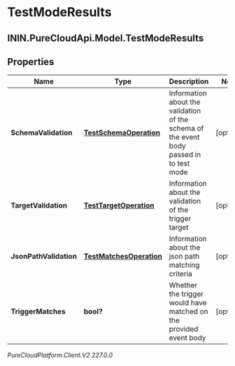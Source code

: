 # TestModeResults

## ININ.PureCloudApi.Model.TestModeResults

## Properties

|Name | Type | Description | Notes|
|------------ | ------------- | ------------- | -------------|
| **SchemaValidation** | [**TestSchemaOperation**](TestSchemaOperation) | Information about the validation of the schema of the event body passed in to test mode | [optional] |
| **TargetValidation** | [**TestTargetOperation**](TestTargetOperation) | Information about the validation of the trigger target | [optional] |
| **JsonPathValidation** | [**TestMatchesOperation**](TestMatchesOperation) | Information about the json path matching criteria | [optional] |
| **TriggerMatches** | **bool?** | Whether the trigger would have matched on the provided event body | [optional] |



_PureCloudPlatform.Client.V2 227.0.0_
